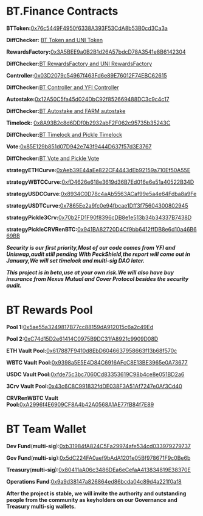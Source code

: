 # BT.Finance Contracts

 

**BTToken:**[0x76c5449F4950f6338A393F53CdA8b53B0cd3Ca3a](https://etherscan.io/address/0x76c5449f4950f6338a393f53cda8b53b0cd3ca3a)  

**DiffChecker:** [BT Token and UNI Token](https://www.diffchecker.com/FjZy74l0)

**RewardsFactory:**[0x3A5BEE9a0B2B1d26A57bdcD78A3541e8B6142304](https://etherscan.io/address/0x3a5bee9a0b2b1d26a57bdcd78a3541e8b6142304)

**DiffChecker:**[BT RewardsFactory and UNI RewardsFactory](https://www.diffchecker.com/K2ZnehSx)

**Controller:**[0x03D2079c54967f463Fd6e89E76012F74EBC62615](https://etherscan.io/address/0x03d2079c54967f463fd6e89e76012f74ebc62615)

**DiffChecker:**[BT Controller and YFI Controller](https://www.diffchecker.com/AiaVLTwk)

**Autostake:**[0x12A50C5fa45d024DbC92f852669488DC3c9c4c17](https://etherscan.io/address/0x12a50c5fa45d024dbc92f852669488dc3c9c4c17)

**DiffChecker:**[BT Autostake and FARM autostake](https://www.diffchecker.com/IxQOAiVL)

**Timelock:** [0x8A93B2c8d6DDf0b2932abF2F062c95735b35243C](https://etherscan.io/address/0x8A93B2c8d6DDf0b2932abF2F062c95735b35243C)

**DiffChecker:**[BT Timelock and Pickle Timelock](https://www.diffchecker.com/dvszqcHc)

**Vote:**[0x85E129b851d07D942e743f9444D637f57d3E3767](https://etherscan.io/address/0x85E129b851d07D942e743f9444D637f57d3E3767)

**DiffChecker:**[BT Vote and Pickle Vote](https://www.diffchecker.com/jGwllLHl)

 

**strategyETHCurve:**[0xAeb39E44aEe822CF4443dEb92159a710Ef50A55E](https://etherscan.io/address/0xAeb39E44aEe822CF4443dEb92159a710Ef50A55E)

**strategyWBTCCurve:**[0xfD4626e618e3619d36B7Ed016e6e51a40522B34D](https://etherscan.io/address/0xfD4626e618e3619d36B7Ed016e6e51a40522B34D)

**strategyUSDCCurve:**[0x8934C0D78c4aAb5563ACaf99e5a4e64Fdba8a9Fe](https://etherscan.io/address/0x8934C0D78c4aAb5563ACaf99e5a4e64Fdba8a9Fe)

**strategyUSDTCurve:**[0x7865Ee2a9fc0e94fbcae1Dff3f75604300802945](https://etherscan.io/address/0x7865Ee2a9fc0e94fbcae1Dff3f75604300802945)

**strategyPickle3Crv:**[0x70b2FD1F90f8396cDB8e1e513b34b34337B7438D](https://etherscan.io/address/0x70b2FD1F90f8396cDB8e1e513b34b34337B7438D)

**strategyPickleCRVRenBTC:**[0x941BA82720D4Cf9bb6412ffDB8e6d10a46B669BB](https://etherscan.io/address/0x941BA82720D4Cf9bb6412ffDB8e6d10a46B669BB)

 

***Security is our first priority,Most of our code comes from YFI and Uniswap,audit still pending With PeckShield,the report will come out in January,We will set timelock and multi-sig DAO later.***

***This project is in beta,use at your own risk.We will also have buy insurance from Nexus Mutual and Cover Protocol besides the security audit.***

 

# BT Rewards Pool

**Pool 1:**[0x5ae55a3249817B77cc88159dA912015c6a2c49Ed](https://etherscan.io/address/0x5ae55a3249817b77cc88159da912015c6a2c49ed)

**Pool 2:**[0xC74d15D2e61414C0975B9DC31fA8921c9909D08D](https://etherscan.io/address/0xc74d15d2e61414c0975b9dc31fa8921c9909d08d)

**ETH Vault Pool:**[0x617887F9410d8EbD6046637958663f13b68f570c](https://etherscan.io/address/0x617887f9410d8ebd6046637958663f13b68f570c)

**WBTC Vault Pool:**[0x9398a5E5E4D84C6916AFcC8E13BE3965e0A73677](https://etherscan.io/address/0x9398a5e5e4d84c6916afcc8e13be3965e0a73677)

**USDC Vault Pool:**[0xfde75c3bc7060Cd83353619C98b4ce8e051BD2a6](https://etherscan.io/address/0xfde75c3bc7060cd83353619c98b4ce8e051bd2a6)

**3Crv Vault Pool:**[0x43c6C8C991832fdDE038F3A51Af7247e0Af3Cd40](https://etherscan.io/address/0x43c6c8c991832fdde038f3a51af7247e0af3cd40)

**CRVRenWBTC Vault Pool:**[0xA2996f4E6909CF8A4b42A0568A1AE77fB84f7E89](https://etherscan.io/address/0xa2996f4e6909cf8a4b42a0568a1ae77fb84f7e89)

 

# BT Team Wallet

**Dev Fund**(**multi-sig**):[0xb31984fA824C5Fa29974afe534cd033979279737](https://etherscan.io/address/0xb31984fa824c5fa29974afe534cd033979279737)

**Gov Fund**(**multi-sig**):[0x5dC224FA0aef9bAdA1201e05Bf978671F9c0Be6b](https://etherscan.io/address/0x5dc224fa0aef9bada1201e05bf978671f9c0be6b)

**Treasury**(**multi-sig**):[0x80411aA06c3486DEa6eCefaA413834819E38370E](https://etherscan.io/address/0x80411aa06c3486dea6ecefaa413834819e38370e)

**Operations Fund**:[0x9a9d38147a826864ed86bcda04c89d4a221f0af8](https://etherscan.io/address/0x9a9d38147a826864ed86bcda04c89d4a221f0af8)

**After the project is stable, we will invite the authority and outstanding people from the community as keyholders on our Governance and Treasury multi-sig wallets.**